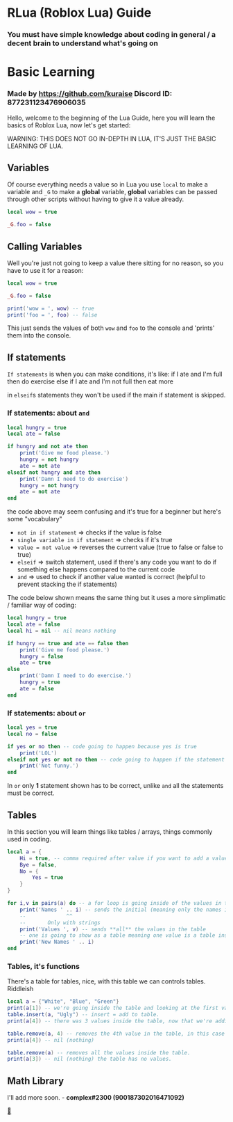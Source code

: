 # RLua (Roblox Lua) Guide
### You must have simple knowledge about coding in general / a decent brain to understand what's going on

# Basic Learning
### Made by https://github.com/kuraise Discord ID: 877231123476906035
Hello, welcome to the beginning of the Lua Guide, here you will learn the basics of Roblox Lua, now let's get started:

WARNING: THIS DOES NOT GO IN-DEPTH IN LUA, IT'S JUST THE BASIC LEARNING OF LUA.

## Variables
Of course everything needs a value so in Lua you use `local` to make a variable and `_G` to make a **global** variable, **global** variables can be passed through other scripts without having to give it a value already.
```lua
local wow = true

_G.foo = false
```

## Calling Variables
Well you're just not going to keep a value there sitting for no reason, so you have to use it for a reason:
```lua
local wow = true

_G.foo = false

print('wow = ', wow) -- true
print('foo = ', foo) -- false
```
This just sends the values of both `wow` and `foo` to the console and 'prints' them into the console.

## If statements
`If statements` is when you can make conditions, it's like: if I ate and I'm full then do exercise else if I ate and I'm not full then eat more

in `elseif`s statements they won't be used if the main if statement is skipped.

### If statements: about `and`
```lua
local hungry = true
local ate = false

if hungry and not ate then
    print('Give me food please.')
    hungry = not hungry
    ate = not ate
elseif not hungry and ate then
    print('Damn I need to do exercise')
    hungry = not hungry
    ate = not ate
end
```
the code above may seem confusing and it's true for a beginner but here's some "vocabulary"

* `not in if statement` => checks if the value is false
* `single variable in if statement` => checks if it's true
* `value = not value` => reverses the current value (true to false or false to true)
* `elseif` => switch statement, used if there's any code you want to do if something else happens compared to the current code
* `and` => used to check if another value wanted is correct (helpful to prevent stacking the if statements) 

The code below shown means the same thing but it uses a more simplimatic / familiar way of coding:
```lua
local hungry = true
local ate = false
local hi = nil -- nil means nothing

if hungry == true and ate == false then
    print('Give me food please.')
    hungry = false
    ate = true
else
    print('Damn I need to do exercise.')
    hungry = true
    ate = false
end
```
### If statements: about `or`
```lua
local yes = true
local no = false

if yes or no then -- code going to happen because yes is true
    print('LOL')
elseif not yes or not no then -- code going to happen if the statement above was skipped
    print('Not funny.')
end
```
In `or` only **1** statement shown has to be correct, unlike `and` all the statements must be correct.

## Tables
In this section you will learn things like tables / arrays, things commonly used in coding.
```lua
local a = {
    Hi = true, -- comma required after value if you want to add a value below it.
    Bye = false,
    No = {
        Yes = true
    }
}

for i,v in pairs(a) do -- a for loop is going inside of the values in the table of "a" and "i,v" have the values / names of the tables
    print('Names ' .. i) -- sends the initial (meaning only the names inside the first table not the values) names of the values to the console
    --             ^^
    --       Only with strings
    print('Values ', v) -- sends **all** the values in the table
    -- one is going to show as a table meaning one value is a table inside the main table.
    print('New Names ' .. i)
end
```
### Tables, it's functions
There's a table for tables, nice, with this table we can controls tables. Riddleish
```lua
local a = {"White", "Blue", "Green"}
print(a[1]) -- we're going inside the table and looking at the first value, this first value in this case is "White"
table.insert(a, "Ugly") -- insert = add to table.
print(a[4]) -- there was 3 values inside the table, now that we're adding a value to the table we have 4 total values and we're trying to get the value of the 4th

table.remove(a, 4) -- removes the 4th value in the table, in this case "Ugly"
print(a[4]) -- nil (nothing)

table.remove(a) -- removes all the values inside the table.
print(a[3]) -- nil (nothing) the table has no values.
```

## Math Library
I'll add more soon. - **complex#2300 (900187302016471092)**

[🔗](https://github.com/ComplexGithub/Resources/blob/main/Guides/RLua/Math%20Library.md "Math Library")
